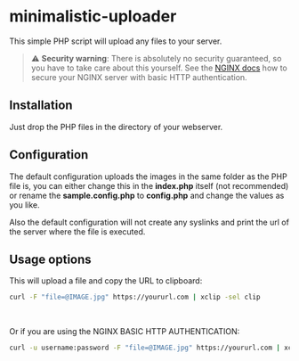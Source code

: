 # minimalistic-uploader

This simple PHP script will upload any files to your server.

> :warning: **Security warning**: There is absolutely no security guaranteed, so you have to take care about this yourself.
 See the [NGINX docs](https://docs.nginx.com/nginx/admin-guide/security-controls/configuring-http-basic-authentication/) how to secure your NGINX server with basic HTTP authentication.

## Installation

Just drop the PHP files in the directory of your webserver.

## Configuration

The default configuration uploads the images in the same folder as the PHP file is, you can either change this in the **index.php** itself (not recommended) or rename the **sample.config.php** to **config.php** and change the values as you like.

Also the default configuration will not create any syslinks and print the url of the server where the file is executed.

## Usage options

  This will upload a file and copy the URL to clipboard:

```bash
curl -F "file=@IMAGE.jpg" https://yoururl.com | xclip -sel clip
```
&nbsp;

  Or if you are using the NGINX BASIC HTTP AUTHENTICATION:

```bash
curl -u username:password -F "file=@IMAGE.jpg" https://yoururl.com | xclip -sel clip
```

